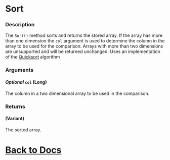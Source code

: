 # Sort

### Description
The `Sort()` method sorts and returns the stored array. If the array has more than one dimension the `col` argument is used to determine the column in the array to be used for the comparison. Arrays with more than two dimensions are unsupported and will be returned unchanged. Uses an implementation of the [Quicksort](https://en.wikipedia.org/wiki/Quicksort) algorithm

### Arguments
#### *Optional* `col` (Long)
The column in a two dimensional array to be used in the comparison.

### Returns
#### (Variant)
The sorted array.

# [Back to Docs](https://senipah.github.io/VBA-DynamicArray/)